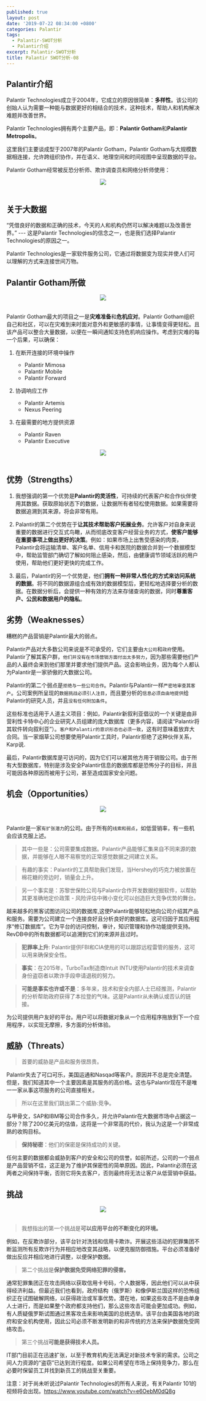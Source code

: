 ```yaml
---
published: true
layout: post
date: '2019-07-22 08:34:00 +0800'
categories: Palantir
tags:
  - Palantir-SWOT分析
  - Palantir介绍
excerpt: Palantir-SWOT分析
title: Palantir SWOT分析-08
---
```

## Palantir介绍

Palantir Technologies成立于2004年，它成立的原因很简单：**多样性**。该公司的创始人认为需要一种能与数据更好的相结合的技术，这种技术，帮助人和机构解决难题并改善世界。

Palantir Technologies拥有两个主要产品，即：**Palantir Gotham**和**Palantir Metropolis**。

这里我们主要谈成型于2007年的Palantir Gotham，Palantir Gotham与大规模数据相连接，允许跨组织协作，并在语义、地理空间和时间视图中呈现数据的平台。

Palantir Gotham经常被反恐分析师、欺诈调查员和网络分析师使用：

<div align="center"><img src="https://www.bobinsun.cn/assets/images/palantir-08-1.png"/></div>
<br>

## 关于大数据

“凭借良好的数据和正确的技术，今天的人和机构仍然可以解决难题以及改善世界。” --- 这是Palantir Technologies的信念之一，也是我们选择Palantir Technologies的原因之一。

Palantir Technologies是一家软件服务公司，它通过将数据变为现实并使人们可以理解的方式来连接世间万物。

## Palantir Gotham所做

<div align="center"><img src="https://www.bobinsun.cn/assets/images/palantir-08-2.png"/></div>
<br>

Palantir Gotham最大的项目之一是**灾难准备**和**危机应对**。Palantir Gotham组织自己和社区，可以在灾难到来时面对意外和更敏感的事情，让事情变得更轻松。且该产品可以整合大量数据，以便在一瞬间通知支持危机响应操作。考虑到灾难的每一个后果，可以确保：

1. 在断开连接的环境中操作
	- Palantir Mimosa
	- Palantir Mobile
	- Palantir Forward
    
2. 协调响应工作
	- Palantir Artemis
	- Nexus Peering
    
3. 在最需要的地方提供资源
	- Palantir Raven
	- Palantir Executive
    
<div align="center"><img src="https://www.bobinsun.cn/assets/images/palantir-08-3.png"/></div>
<br>


## 优势（Strengths）

1. 我想强调的第一个优势是**Palantir的灵活性**，可持续的代表客户和合作伙伴使用其数据。获取原始状态下的数据，让数据所有者轻松使用数据。如果需要将数据追溯到其来源，将会非常有用。

2. Palantir的第二个优势在于**让其技术帮助客户拓展业务**。允许客户对自身来说重要的数据进行交互式鸟瞰，从而彻底改变客户经营业务的方式，**使客户能够在重要事项上做出更好的决策**。例如：如果市场上出售受感染的肉类，Palantir会将运输清单、客户名单、信用卡和医院的数据合并到一个数据模型中，帮助监管部门确切了解如何阻止感染，然后，由健康调节领域活跃的用户使用，帮助他们更好更快的完成工作。

3. 最后，Palantir的另一个优势是，他们**拥有一种非常人性化的方式来访问系统的数据**。将不同的数据源组合成有效的数据模型后，更轻松地选择要分析的数据。在数据分析后，会提供一种有效的方法来存储查询的数据，同时**尊重客户、公民和数据用户的隐私**。

## 劣势（Weaknesses）

糟糕的产品营销是Palantir最大的弱点。

Palantir产品对大多数公司来说是不可承受的，它们主要由`大公司`和`政府`使用。Palantir了解其客户群，`他们并没有在市场营销方面付出太多努力`，因为那些需要他们产品的人最终会来到他们那里并要求他们提供产品。这会影响业务，因为每个人都认为Palantir是一家骄傲的大数据公司。

Palantir的第二个弱点是`拒绝与一些公司合作`。Palantir与Palantir一样`严密地审查其客户`。公司案例所呈现的`数据挑战必须引人注目`，而且要分析的`信息必须自由地提供`给Palantir的研究人员，并且`没有任何附加条件`。

这些标准也适用于人道主义项目：例如，Palantir新叙利亚倡议的一个关键是由非营利性卡特中心的企业研究人员组建的庞大数据库（更多内容，请阅读“Palantir将其软件转向叙利亚”）。`客户和Palantir的意识形态也必须一致`，这有时意味着放弃大合同。当一家烟草公司想要使用Palantir工具时，Palantir拒绝了这种伙伴关系，Karp说.

最后，Palantir数据库是可访问的，因为它们可以被其他方用于销毁公司。由于所有大型数据库，特别是涉及安全Palantir信息的数据库都是恐怖分子的目标，并且可能因各种原因而被用于公司，甚至造成国家安全问题。

## 机会（Opportunities）

<div align="center"><img src="https://www.bobinsun.cn/assets/images/palantir-08-4.png"/></div>
<br>

Palantir是一家`有扩张潜力`的公司。由于所有的`线索和弱点`，如低营销率，有一些机会应该克服上述。

> 其中一些是：公司需要集成数据。Palantir产品能够汇集来自不同来源的数据，并能够在人眼不易察觉的正常感觉数据之间建立关系。

> 有趣的事实：Palantir的工具帮助我们发现，当Hershey的巧克力被放置在棉花糖的旁边时，销量会上升。

> 另一个事实是：苏黎世保险公司与Palantir合作开发数据挖掘软件，以帮助其更准确地定价政策 - 风险评估中微小变化可以创造巨大竞争优势的舞台。

越来越多的黑客试图访问公司的数据库,这使Palantir能够轻松地向公司介绍其产品和服务。需要为公司建立一个连接良好且分析良好的数据库。这可归因于其应用程序“修订数据库”。它为平台的访问控制，审计，知识管理和协作功能提供支持。RevDB中的所有数据都可以追溯到它们的来源并且过时。

> **犯罪率上升**: Palantir提供FBI和CIA使用的可以跟踪远程雷管的服务，这可以用来确保安全性。

> **事实**：在2015年，TurboTax制造商Intuit INTU使用Palantir的技术来调查身份盗窃者以欺诈手段申请退税的努力。

> **可能是事实也许或不是**：多年来，技术和安全内部人士已经推测，Palantir的分析帮助政府获得了本拉登的气味。这是Palantir从未确认或否认的链接。

为公司提供用户友好的平台。用户可以将数据对象从一个应用程序拖放到下一个应用程序，以实现无摩擦，多方面的分析体验。

## 威胁（Threats）

> 首要的威胁是产品和服务很昂贵。

Palantir失去了可口可乐，美国运通和Nasqad等客户。原因并不总是完全清楚。但是，我们知道其中一个主要因素是其服务的高价格。这也与Palantir现在不是唯一一家从事这项服务的公司直接相关。

> 所以在这里我们跳出第二个威胁:竞争。

与甲骨文，SAP和IBM等公司合作多久，并允许Palantir在大数据市场中占据这一部分？除了200亿美元的估值，这将是一个非常高的代价，我认为这是一个非常成熟的收购目标。

> **保持秘密**：他们的保密是保持成功的关键。

任何主要的数据都会威胁到客户的安全和公司的信誉。如前所述，公司的一个弱点是产品营销不佳，这正是为了维护其保密性的简单原因。因此，Palantir必须在这两者之间保持平衡，否则它将失去客户，否则最终将无法让客户从低营销中获益。

## 挑战

<div align="center"><img src="https://www.bobinsun.cn/assets/images/palantir-08-5.png"/></div>
<br>

> 我想指出的第一个挑战是**可以应用平台的不断变化的环境。**

例如，在反欺诈部分，该平台针对洗钱和信用卡欺诈。开展这些活动的犯罪集团不断监测所有反欺诈行为并相应地改变其战略，以便克服防御措施。平台必须准备好做出反应并相应地进行调整，以便保护数据。

> 第二个挑战是**保护数据免受网络犯罪的侵害。**

通常犯罪集团正在攻击网络以获取信用卡号码，个人数据等，因此他们可以从中获得经济利益。但最近我们也看到，政府结构（俄罗斯）和像伊斯兰国这样的恐怖组织正在试图破解网络，以获得政治或军事优势。潜在地，如果这些攻击不是由单身人士进行，而是如果整个政府都支持他们，那么这些攻击可能会更加成功。例如，有人质疑俄罗斯试图通过黑客攻击来影响美国的总统选举。该平台由美国各地的政府和安全机构使用，因此公司必须不断发明新的和非传统的方法来保护数据免受网络攻击。

> 第三个挑战**可能是获得技术人员。**

IT部门目前正在迅速扩张，以至于教育机构无法满足对新技术专家的需求。公司之间人力资源的“盗窃”已达到流行程度。如果公司希望在市场上保持竞争力，那么在必要时保留员工并找到新员工的挑战至关重要。

注意：对于尚未听说过Palantir Technologies的所有人来说，有关Palantir 101的视频将会出现。https://www.youtube.com/watch?v=e6OebM0dQ8g
